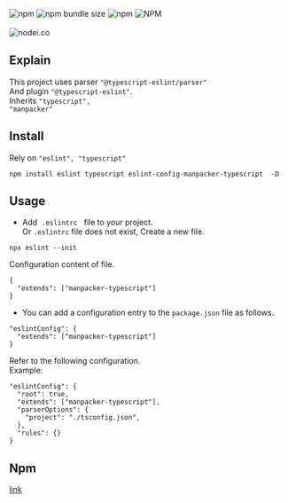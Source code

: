 ![npm](https://img.shields.io/npm/v/eslint-config-manpacker-typescript.svg)
![npm bundle size](https://img.shields.io/bundlephobia/min/eslint-config-manpacker-typescript.svg)
![npm](https://img.shields.io/npm/dw/eslint-config-manpacker-typescript.svg)
![NPM](https://img.shields.io/npm/l/eslint-config-manpacker-typescript.svg)
<br><br>
![nodei.co](https://nodei.co/npm/eslint-config-manpacker-typescript.png?downloads=true&downloadRank=true&stars=true)
<br>
## Explain
This project uses parser <code>"@typescript-eslint/parser"</code><br/>
And plugin <code>"@typescript-eslint"</code>.<br> Inherits <code>"typescript", "manpacker"</code>


## Install
Rely on <code>"eslint", "typescript"</code>
```
npm install eslint typescript eslint-config-manpacker-typescript  -D
```
## Usage

- Add &nbsp;<code>.eslintrc</code> &nbsp; file to your project. &nbsp;<br/>
 Or <code>.eslintrc</code> file does not exist, Create a new file.

```
npx eslint --init
```

Configuration content of file.

```
{
  "extends": ["manpacker-typescript"]
}
```
- You can add a configuration entry to the <code>package.json</code> file as follows.

```
"eslintConfig": {
  "extends": ["manpacker-typescript"]
}
```
Refer to the following configuration.<br>
Example:<br>
```
"eslintConfig": {
  "root": true,
  "extends": ["manpacker-typescript"],
  "parserOptions": {
    "project": "./tsconfig.json",
  },
  "rules": {}
}
```

## Npm
[link](https://www.npmjs.com/package/eslint-config-manpacker-typescript)
